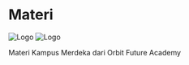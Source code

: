 # Materi

![Logo](https://orbitfutureacademy.id/wp-content/uploads/2020/10/logo.jpg)
![Logo](https://www.its.ac.id/wp-content/uploads/2021/10/kampus-merdeka.png)


Materi Kampus Merdeka dari Orbit Future Academy
